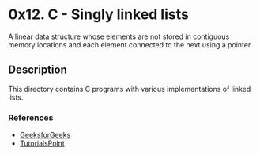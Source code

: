 # 0x12. C - Singly linked lists
A linear data structure whose elements are not stored in contiguous memory
locations and each element connected to the next using a pointer.

## Description
This directory contains C programs with various implementations of linked
lists.

### References
- [GeeksforGeeks](https://www.geeksforgeeks.org/learn-data-structures-and-algorithms-dsa-tutorial/)
- [TutorialsPoint](https://www.tutorialspoint.com/data_structures_algorithms/data_structures_basics.htm)
